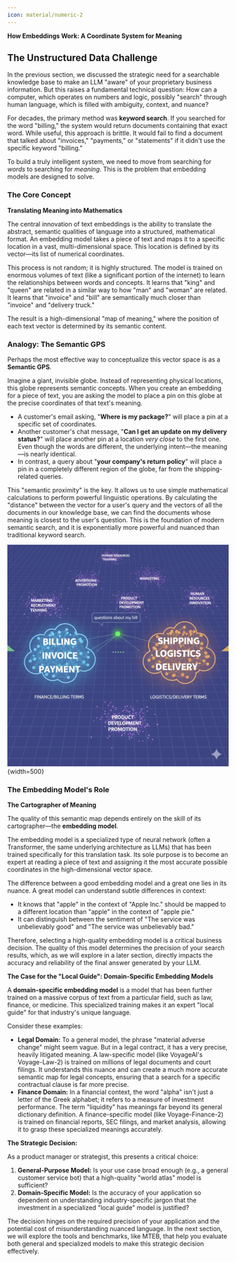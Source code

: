 ```yaml
---
icon: material/numeric-2
---
```



**How Embeddings Work: A Coordinate System for Meaning**


## The Unstructured Data Challenge

In the previous section, we discussed the strategic need for a searchable knowledge base to make an LLM "aware" of your proprietary business information. But this raises a fundamental technical question: How can a computer, which operates on numbers and logic, possibly "search" through human language, which is filled with ambiguity, context, and nuance?

For decades, the primary method was **keyword search**. If you searched for the word "billing," the system would return documents containing that exact word. While useful, this approach is brittle. It would fail to find a document that talked about "invoices," "payments," or "statements" if it didn't use the specific keyword "billing."

To build a truly intelligent system, we need to move from searching for *words* to searching for *meaning*. This is the problem that embedding models are designed to solve.


### The Core Concept
**Translating Meaning into Mathematics**

The central innovation of text embeddings is the ability to translate the abstract, semantic qualities of language into a structured, mathematical format. An embedding model takes a piece of text and maps it to a specific location in a vast, multi-dimensional space. This location is defined by its vector—its list of numerical coordinates.

This process is not random; it is highly structured. The model is trained on enormous volumes of text (like a significant portion of the internet) to learn the relationships between words and concepts. It learns that "king" and "queen" are related in a similar way to how "man" and "woman" are related. It learns that "invoice" and "bill" are semantically much closer than "invoice" and "delivery truck."

The result is a high-dimensional "map of meaning," where the position of each text vector is determined by its semantic content.


### Analogy: The Semantic GPS

Perhaps the most effective way to conceptualize this vector space is as a **Semantic GPS**.

Imagine a giant, invisible globe. Instead of representing physical locations, this globe represents semantic concepts. When you create an embedding for a piece of text, you are asking the model to place a pin on this globe at the precise coordinates of that text's meaning.

* A customer's email asking, "**Where is my package?**" will place a pin at a specific set of coordinates.
* Another customer's chat message, "**Can I get an update on my delivery status?**" will place another pin at a location *very close* to the first one. Even though the words are different, the underlying intent—the meaning—is nearly identical.
* In contrast, a query about "**your company's return policy**" will place a pin in a completely different region of the globe, far from the shipping-related queries.

This "semantic proximity" is the key. It allows us to use simple mathematical calculations to perform powerful linguistic operations. By calculating the "distance" between the vector for a user's query and the vectors of all the documents in our knowledge base, we can find the documents whose meaning is closest to the user's question. This is the foundation of modern semantic search, and it is exponentially more powerful and nuanced than traditional keyword search.

<!-- **(Placeholder for a visual diagram: A 2D or 3D representation of a vector space. It would show clusters of related terms like "billing," "invoice," and "payment" grouped together, while other terms like "shipping," "logistics," and "delivery" form another distinct cluster. A user query "questions about my bill" would be shown as a point closer to the first cluster.)** -->

![Vector Space](../../assets/images/vector-space.png){width=500}

### The Embedding Model's Role
**The Cartographer of Meaning**

The quality of this semantic map depends entirely on the skill of its cartographer—the **embedding model**.

The embedding model is a specialized type of neural network (often a Transformer, the same underlying architecture as LLMs) that has been trained specifically for this translation task. Its sole purpose is to become an expert at reading a piece of text and assigning it the most accurate possible coordinates in the high-dimensional vector space.

The difference between a good embedding model and a great one lies in its nuance. A great model can understand subtle differences in context:

* It knows that "apple" in the context of "Apple Inc." should be mapped to a different location than "apple" in the context of "apple pie."
* It can distinguish between the sentiment of "The service was unbelievably good" and "The service was unbelievably bad."

Therefore, selecting a high-quality embedding model is a critical business decision. The quality of this model determines the precision of your search results, which, as we will explore in a later section, directly impacts the accuracy and reliability of the final answer generated by your LLM.


**The Case for the "Local Guide": Domain-Specific Embedding Models**

A **domain-specific embedding model** is a model that has been further trained on a massive corpus of text from a particular field, such as law, finance, or medicine. This specialized training makes it an expert "local guide" for that industry's unique language.

Consider these examples:

* **Legal Domain:** To a general model, the phrase "material adverse change" might seem vague. But in a legal contract, it has a very precise, heavily litigated meaning. A law-specific model (like VoyageAI's Voyage-Law-2) is trained on millions of legal documents and court filings. It understands this nuance and can create a much more accurate semantic map for legal concepts, ensuring that a search for a specific contractual clause is far more precise.
* **Finance Domain:** In a financial context, the word "alpha" isn't just a letter of the Greek alphabet; it refers to a measure of investment performance. The term "liquidity" has meanings far beyond its general dictionary definition. A finance-specific model (like Voyage-Finance-2) is trained on financial reports, SEC filings, and market analysis, allowing it to grasp these specialized meanings accurately.

**The Strategic Decision:**

As a product manager or strategist, this presents a critical choice:

1.  **General-Purpose Model:** Is your use case broad enough (e.g., a general customer service bot) that a high-quality "world atlas" model is sufficient?
2.  **Domain-Specific Model:** Is the accuracy of your application so dependent on understanding industry-specific jargon that the investment in a specialized "local guide" model is justified?

The decision hinges on the required precision of your application and the potential cost of misunderstanding nuanced language. In the next section, we will explore the tools and benchmarks, like MTEB, that help you evaluate both general and specialized models to make this strategic decision effectively.